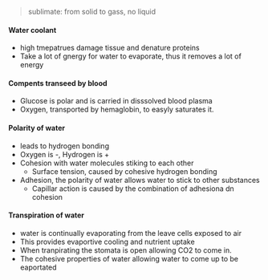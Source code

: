> sublimate: from solid to gass, no liquid
#### Water coolant
 - high tmepatrues damage tissue and denature proteins
 - Take a lot of gnergy for water to evaporate, thus it removes a lot of energy
#### Compents transeed by blood
 - Glucose is polar and is carried in disssolved blood plasma
 - Oxygen, transported by hemaglobin, to easyly saturates it.
#### Polarity of water
 - leads to hydrogen bonding
 - Oxygen is -, Hydrogen is +
 - Cohesion with water molecules stiking to each other
	 - Surface tension, caused by cohesive hydrogen bonding
 - Adhesion, the polarity of water allows water to stick to other substances
	 - Capillar action is caused by the combination of adhesiona dn cohesion
	
#### Transpiration of water
 - water is continually evaporating from the leave cells exposed to air
 - This provides evaportive cooling and nutrient uptake
 - When tranpirating the stomata is open allowing CO2 to come in. 
 - The cohesive properties of water allowing water to come up to be eaportated
<!--stackedit_data:
eyJoaXN0b3J5IjpbLTQ4NjE4OTE4NSwtMzE5MTMzODg5LDE0Nz
c5OTMwNDYsNDY5MDIzMjAxXX0=
-->